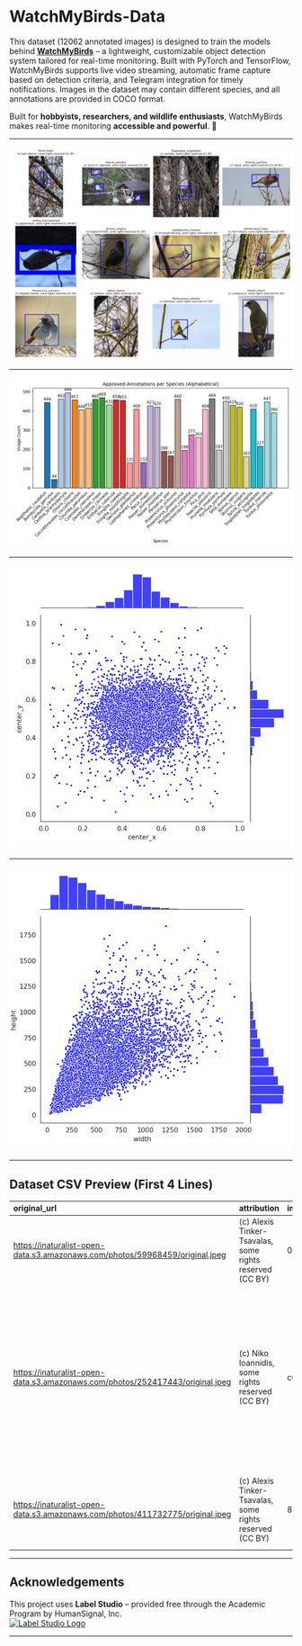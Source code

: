 ﻿# WatchMyBirds-Data

This dataset (12062 annotated images) is designed to train the models behind [**WatchMyBirds**](https://github.com/arminfabritzek/WatchMyBirds) – a lightweight, customizable object detection system tailored for real-time monitoring. Built with PyTorch and TensorFlow, WatchMyBirds supports live video streaming, automatic frame capture based on detection criteria, and Telegram integration for timely notifications. Images in the dataset may contain different species, and all annotations are provided in COCO format.

Built for **hobbyists, researchers, and wildlife enthusiasts**, WatchMyBirds makes real-time monitoring **accessible and powerful**. 🚀  

---

![](stats/sample_images_with_bboxes.png)

---

![](stats/approved_annotations_per_species.png)

---

![](stats/jointplot_center_xy.png)

---

![](stats/jointplot_width_height.png)

---

## Dataset CSV Preview (First 4 Lines)

| original_url                                                                  | attribution                                              | image_hash                       | approved_annotation                                                                                                                                                                                                                                                                                                                                                                                                                                                                                                                                                                                                                                                                                                                                              |
|:------------------------------------------------------------------------------|:---------------------------------------------------------|:---------------------------------|:-----------------------------------------------------------------------------------------------------------------------------------------------------------------------------------------------------------------------------------------------------------------------------------------------------------------------------------------------------------------------------------------------------------------------------------------------------------------------------------------------------------------------------------------------------------------------------------------------------------------------------------------------------------------------------------------------------------------------------------------------------------------|
| https://inaturalist-open-data.s3.amazonaws.com/photos/59968459/original.jpeg  | (c) Alexis Tinker-Tsavalas, some rights reserved (CC BY) | 080930a2018c82efd4689217cba72121 | {"annotations": [{"id": 153137263001, "image_id": 153137263, "category_id": 17, "bbox": [790.0, 431.0, 716.0, 984.0], "area": 704544.0, "iscrowd": 0}], "images": [{"id": 153137263, "file_name": "Passer_domesticus_37783422_59968459.jpeg", "width": 2048, "height": 1536}], "categories": [{"id": 17, "name": "Passer_domesticus"}]}                                                                                                                                                                                                                                                                                                                                                                                                                          |
| https://inaturalist-open-data.s3.amazonaws.com/photos/252417443/original.jpeg | (c) Niko Ioannidis, some rights reserved (CC BY)         | c03ff24bca4c21be1c6f5a6dd7b45514 | {"annotations": [{"id": 153140228001, "image_id": 153140228, "category_id": 10, "bbox": [219.0, 199.99999999999994, 170.0, 243.99999999999997], "area": 41479.99999999999, "iscrowd": 0}, {"id": 153140228002, "image_id": 153140228, "category_id": 10, "bbox": [438.99999999999994, 760.0, 111.00000000000001, 241.99999999999997], "area": 26862.0, "iscrowd": 0}, {"id": 153140228003, "image_id": 153140228, "category_id": 10, "bbox": [593.182732606874, 1.3099391217923633e-14, 147.20033528918685, 159.53072625698312], "area": 23482.9763939554, "iscrowd": 0}], "images": [{"id": 153140228, "file_name": "Emberiza_citrinella_146772219_252417443.jpeg", "width": 1600, "height": 1200}], "categories": [{"id": 10, "name": "Emberiza_citrinella"}]} |
| https://inaturalist-open-data.s3.amazonaws.com/photos/411732775/original.jpeg | (c) Alexis Tinker-Tsavalas, some rights reserved (CC BY) | 85fc87bf0b2f4f91e8ee82cfa858e289 | {"annotations": [{"id": 161793426001, "image_id": 161793426, "category_id": 25, "bbox": [1005.0, 294.99999999999994, 570.0, 1215.0], "area": 692550.0, "iscrowd": 0}], "images": [{"id": 161793426, "file_name": "Poecile_palustris_231793092_411732775.jpeg", "width": 2048, "height": 1536}], "categories": [{"id": 25, "name": "Poecile_palustris"}]}                                                                                                                                                                                                                                                                                                                                                                                                         |

---

## Acknowledgements

This project uses **Label Studio** – provided free through the Academic Program by HumanSignal, Inc.  
[![Label Studio Logo](https://user-images.githubusercontent.com/12534576/192582340-4c9e4401-1fe6-4dbb-95bb-fdbba5493f61.png)](https://labelstud.io)

---
